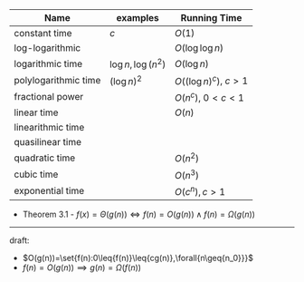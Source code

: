 
| Name                 | examples            | Running Time           |
| -------------------- | ------------------- | ---------------------- |
| constant time        | $c$                 | $O(1)$                 |
| log-logarithmic      |                     | $O(\log{\log n})$      |
| logarithmic time     | $\log n, \log(n^2)$ | $O(\log{n})$           |
| polylogarithmic time | $(\log n)^2$        | $O((\log n)^c)$, $c>1$ |
| fractional power     |                     | $O(n^c)$, $0<c<1$      |
| linear time          |                     | $O({n})$               |
| linearithmic time    |                     |                        |
| quasilinear time     |                     |                        |
| quadratic time       |                     | $O({n^2})$             |
| cubic time           |                     | $O({n^3})$             |
| exponential time     |                     |     $O(c^n), c>1$                   |


- Theorem 3.1 - $f(x)=\Theta({g(n)})\iff{{f(n)=O(g(n))}\land{f(n)=\Omega{(g(n))}}}$



___
draft:
- $O(g(n))=\set{f(n):0\leq{f(n)}\leq{cg(n)},\forall{n\geq{n_0}}}$
- $f(n)=O(g(n))\implies{g(n)=\Omega{(f(n))}}$
